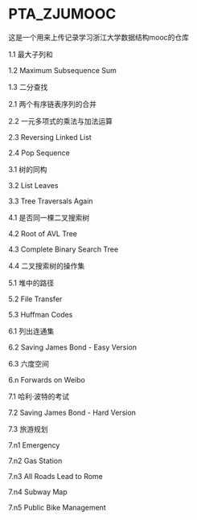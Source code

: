 # PTA_ZJUMOOC

这是一个用来上传记录学习浙江大学数据结构mooc的仓库

1.1 最大子列和

1.2 Maximum Subsequence Sum

1.3 二分查找

2.1 两个有序链表序列的合并

2.2 一元多项式的乘法与加法运算

2.3 Reversing Linked List 

2.4 Pop Sequence

3.1 树的同构

3.2 List Leaves

3.3 Tree Traversals Again

4.1 是否同一棵二叉搜索树 

4.2 Root of AVL Tree 

4.3 Complete Binary Search Tree  

4.4 二叉搜索树的操作集 

5.1 堆中的路径 

5.2 File Transfer

5.3 Huffman Codes

6.1 列出连通集

6.2 Saving James Bond - Easy Version

6.3 六度空间 

6.n Forwards on Weibo

7.1 哈利·波特的考试 

7.2 Saving James Bond - Hard Version

7.3 旅游规划 

7.n1 Emergency

7.n2 Gas Station

7.n3 All Roads Lead to Rome 

7.n4 Subway Map

7.n5 Public Bike Management 
